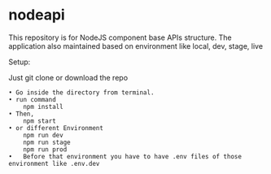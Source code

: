 # nodeapi
This repository is for NodeJS component base APIs structure. The application also maintained based on environment like local, dev, stage, live



Setup:

Just git clone or download the repo

    • Go inside the directory from terminal.
    • run command
        npm install
    • Then,
        npm start
    • or different Environment 
        npm run dev
        npm run stage
        npm run prod
    •   Before that environment you have to have .env files of those environment like .env.dev
      
  
 
